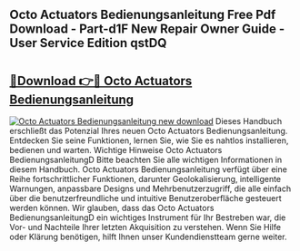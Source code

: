 ## Octo Actuators Bedienungsanleitung Free Pdf Download - Part-d1F New Repair Owner Guide - User Service Edition qstDQ

# <h2><a href="http://df19be2.blite.top/?on=Octo+Actuators+Bedienungsanleitung">🔗Download 👉🔴 Octo Actuators Bedienungsanleitung</a></h2>

[![Octo Actuators Bedienungsanleitung new download](https://i.imgur.com/lujVjoI.png)](http://df19be2.blite.top/?on=Octo+Actuators+Bedienungsanleitung)
Dieses Handbuch erschließt das Potenzial Ihres neuen Octo Actuators Bedienungsanleitung. Entdecken Sie seine Funktionen, lernen Sie, wie Sie es nahtlos installieren, bedienen und warten. Wichtige Hinweise Octo Actuators BedienungsanleitungD Bitte beachten Sie alle wichtigen Informationen in diesem Handbuch. Octo Actuators Bedienungsanleitung verfügt über eine Reihe fortschrittlicher Funktionen, darunter Geolokalisierung, intelligente Warnungen, anpassbare Designs und Mehrbenutzerzugriff, die alle einfach über die benutzerfreundliche und intuitive Benutzeroberfläche gesteuert werden können. Wir glauben, dass das Octo Actuators BedienungsanleitungD ein wichtiges Instrument für Ihr Bestreben war, die Vor- und Nachteile Ihrer letzten Akquisition zu verstehen. Wenn Sie Hilfe oder Klärung benötigen, hilft Ihnen unser Kundendienstteam gerne weiter.
